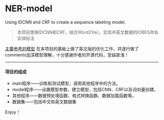 # NER-model
Using IDCNN and CRF to create a sequence labeling model. 

> 本项目使用IDCNN和CRF，结合Word2Vec，实现中英文数据的IOBES命名实体标注

[主要参考的模型](https://github.com/crownpku/Information-Extraction-Chinese/tree/master/NER_IDCNN_CRF)
在本项目的基础上做了英文版的优化工作，并逐行做了comments加深模型理解，十分感谢作者的开源代码，受益匪浅！

---

#### 项目的组成
- main程序——训练和测试模型，调用其他程序中的方法。
- model程序——设置模型参数，建立模型，包括CNN、CRF以及词向量创建。
- 其他程序——数据预处理函数、格式转换函数、数据加载函数等。
- 数据集——包括中文和英文数据集

Enjoy！
